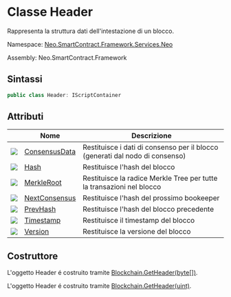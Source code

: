 # Classe Header

Rappresenta la struttura dati dell'intestazione di un blocco.

Namespace: [Neo.SmartContract.Framework.Services.Neo](../neo.md)

Assembly: Neo.SmartContract.Framework

## Sintassi

```c#
public class Header: IScriptContainer
```

## Attributi

| | Nome | Descrizione |
| ---------------------------------------- | ---------------------------------------- | -------------------------- |
| ![](https://i-msdn.sec.s-msft.com/dynimg/IC74937.jpeg) | [ConsensusData](Header/ConsensusData.md) | Restituisce i dati di consenso per il blocco (generati dal nodo di consenso) |
| ![](https://i-msdn.sec.s-msft.com/dynimg/IC74937.jpeg) | [Hash](Header/ConsensusData.md)          | Restituisce l'hash del blocco |
| ![](https://i-msdn.sec.s-msft.com/dynimg/IC74937.jpeg) | [MerkleRoot](Header/MerkleRoot.md)       | Restituisce la radice Merkle Tree per tutte la transazioni nel blocco |
| ![](https://i-msdn.sec.s-msft.com/dynimg/IC74937.jpeg) | [NextConsensus](Header/NextConsensus.md) | Restituisce l'hash del prossimo bookeeper |
| ![](https://i-msdn.sec.s-msft.com/dynimg/IC74937.jpeg) | [PrevHash](Header/PrevHash.md)           | Restituisce l'hash del blocco precedente |
| ![](https://i-msdn.sec.s-msft.com/dynimg/IC74937.jpeg) | [Timestamp](Header/Timestamp.md)         | Restituisce il timestamp del blocco |
| ![](https://i-msdn.sec.s-msft.com/dynimg/IC74937.jpeg) | [Version](Header/Version.md)             | Restituisce la versione del blocco |

## Costruttore

L'oggetto Header é costruito tramite [Blockchain.GetHeader(byte[])](Blockchain/GetHeader.md).

L'oggetto Header é costruito tramite [Blockchain.GetHeader(uint)](Blockchain/GetHeader2.md).
